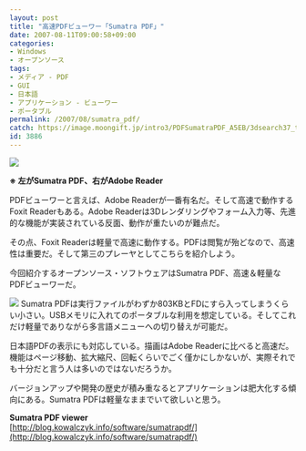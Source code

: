 ```yaml
---
layout: post
title: "高速PDFビューワー「Sumatra PDF」"
date: 2007-08-11T09:00:58+09:00
categories:
- Windows
- オープンソース
tags: 
- メディア - PDF
- GUI
- 日本語
- アプリケーション - ビューワー
- ポータブル
permalink: /2007/08/sumatra_pdf/
catch: https://image.moongift.jp/intro3/PDFSumatraPDF_A5EB/3dsearch37_thumb1.png
id: 3886
---
```

[![](https://image.moongift.jp/intro3/PDFSumatraPDF_A5EB/2_thumb1.png)](https://image.moongift.jp/intro3/PDFSumatraPDF_A5EB/23.png)  
  
**※ 左がSumatra PDF、右がAdobe Reader**  
  
PDFビューワーと言えば、Adobe Readerが一番有名だ。そして高速で動作するFoxit Readerもある。Adobe Readerは3Dレンダリングやフォーム入力等、先進的な機能が実装されている反面、動作が重たいのが難点だ。   
  
その点、Foxit Readerは軽量で高速に動作する。PDFは閲覧が殆どなので、高速性は重要だ。そして第三のプレーヤとしてこちらを紹介しよう。   
  
今回紹介するオープンソース・ソフトウェアはSumatra PDF、高速＆軽量なPDFビューワーだ。   
  
<!--more-->  
  
[![](https://image.moongift.jp/intro3/PDFSumatraPDF_A5EB/3dsearch37_thumb1.png)](https://image.moongift.jp/intro3/PDFSumatraPDF_A5EB/3dsearch373.png) Sumatra PDFは実行ファイルがわずか803KBとFDにすら入ってしまうくらい小さい。USBメモリに入れてのポータブルな利用を想定している。そしてこれだけ軽量でありながら多言語メニューへの切り替えが可能だ。   
  
日本語PDFの表示にも対応している。描画はAdobe Readerに比べると高速だ。機能はページ移動、拡大縮尺、回転くらいでごく僅かにしかないが、実際それでも十分だと言う人は多いのではないだろうか。   
  
バージョンアップや開発の歴史が積み重なるとアプリケーションは肥大化する傾向にある。Sumatra PDFは軽量なままでいて欲しいと思う。   
  
**Sumatra PDF viewer**  
[http://blog.kowalczyk.info/software/sumatrapdf/](http://blog.kowalczyk.info/software/sumatrapdf/)